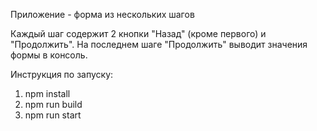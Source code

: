 Приложение - форма из нескольких шагов

Каждый шаг содержит 2 кнопки "Назад" (кроме первого) и "Продолжить".
На последнем шаге "Продолжить" выводит значения формы в консоль. 

Инструкция по запуску:

1. npm install
2. npm run build
3. npm run start
